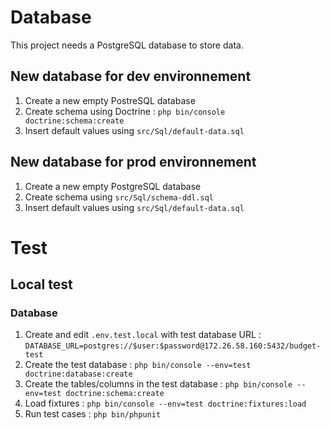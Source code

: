 # Database

This project needs a PostgreSQL database to store data.

## New database for dev environnement

1. Create a new empty PostreSQL database
2. Create schema using Doctrine : `php bin/console doctrine:schema:create`
3. Insert default values using `src/Sql/default-data.sql`

## New database for prod environnement

1. Create a new empty PostgreSQL database
2. Create schema using `src/Sql/schema-ddl.sql`
3. Insert default values using `src/Sql/default-data.sql`

# Test

## Local test

### Database

1. Create and edit `.env.test.local` with test database URL :
   `DATABASE_URL=postgres://$user:$password@172.26.58.160:5432/budget-test`
2. Create the test database : `php bin/console --env=test doctrine:database:create`
3. Create the tables/columns in the test database : `php bin/console --env=test doctrine:schema:create`
4. Load fixtures : `php bin/console --env=test doctrine:fixtures:load`
5. Run test cases : `php bin/phpunit`
